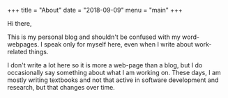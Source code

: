 +++
title = "About"
date = "2018-09-09"
menu = "main"
+++

Hi there,

This is my personal blog and shouldn't be confused with my word-webpages. I speak only for myself here, even when I write about work-related things.

I don't write a lot here so it is more a web-page than a blog, but I do occasionally say something about what I am working on. These days, I am mostly writing textbooks and not that active in software development and research, but that changes over time.

